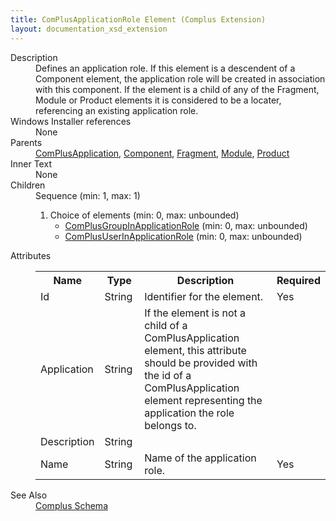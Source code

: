 ```yaml
---
title: ComPlusApplicationRole Element (Complus Extension)
layout: documentation_xsd_extension
---
```

<dl>
  <dt>Description</dt>
  <dd>         Defines an application role. If this element is a descendent         of a Component element, the application role will be created in association         with this component. If the element is a child of any of the Fragment, Module         or Product elements it is considered to be a locater, referencing an existing         application role.       </dd>
  <dt>Windows Installer references</dt>
  <dd>None</dd>
  <dt>Parents</dt>
  <dd>
    <a href="../complus/complusapplication" class="extension">ComPlusApplication</a>, <a href="../wix/component">Component</a>, <a href="../wix/fragment">Fragment</a>, <a href="../wix/module">Module</a>, <a href="../wix/product">Product</a></dd>
  <dt>Inner Text</dt>
  <dd>None</dd>
  <dt>Children</dt>
  <dd>Sequence (min: 1, max: 1)<ol><li>Choice of elements (min: 0, max: unbounded)<ul><li><a href="../complus/complusgroupinapplicationrole" class="extension">ComPlusGroupInApplicationRole</a> (min: 0, max: unbounded)</li><li><a href="../complus/complususerinapplicationrole" class="extension">ComPlusUserInApplicationRole</a> (min: 0, max: unbounded)</li></ul></li></ol></dd>
  <dt>Attributes</dt>
  <dd>
    <table cellspacing="0" cellpadding="0" class="schema">
      <tr>
        <th width="15%">Name</th>
        <th width="15%">Type</th>
        <th width="65%">Description</th>
        <th width="15%">Required</th>
      </tr>
      <tr>
        <td>Id</td>
        <td>String</td>
        <td>           Identifier for the element.         </td>
        <td>Yes</td>
      </tr>
      <tr>
        <td>Application</td>
        <td>String</td>
        <td>           If the element is not a child of a ComPlusApplication           element, this attribute should be provided with the id of a           ComPlusApplication element representing the application the role belongs to.         </td>
        <td>&nbsp;</td>
      </tr>
      <tr>
        <td>Description</td>
        <td>String</td>
        <td>&nbsp;</td>
        <td>&nbsp;</td>
      </tr>
      <tr>
        <td>Name</td>
        <td>String</td>
        <td>           Name of the application role.         </td>
        <td>Yes</td>
      </tr>
    </table>
  </dd>
  <dt>See Also</dt>
  <dd>
    <a href="../complus">Complus Schema</a>
  </dd>
</dl>
